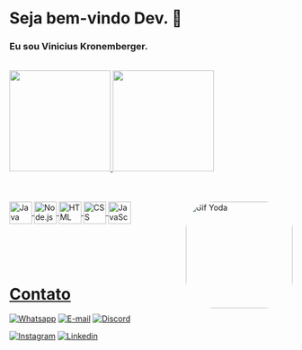 # Seja bem-vindo Dev. 🖖
### Eu sou Vinicius Kronemberger.
<br>

<div>
    <a href= "https://github.com/CasttCK">
    <img height= "180em" src= "https://github-readme-stats.vercel.app/api?username=casttck&show_icons=true&theme=dracula">
    <img height= "180em" src= "https://github-readme-stats.vercel.app/api/top-langs/?username=casttck&layout=compact&theme=dracula">
</div>
<br>
<br>
    
<div><br>
  <img align="center" alt="Java" height="40" width="40" src="https://cdn.jsdelivr.net/gh/devicons/devicon/icons/java/java-original.svg">
  <img align="center" alt="Node.js" height="40" width="40" src="https://cdn.jsdelivr.net/gh/devicons/devicon/icons/nodejs/nodejs-original.svg">
  <img align="center" alt="HTML" height="40" width="40" src="https://cdn.jsdelivr.net/gh/devicons/devicon/icons/html5/html5-original.svg">
  <img align="center" alt="CSS" height="40" width="40" src="https://cdn.jsdelivr.net/gh/devicons/devicon/icons/css3/css3-original.svg">
  <img align="center" alt="JavaScript" height="40" width="40" src="https://cdn.jsdelivr.net/gh/devicons/devicon/icons/javascript/javascript-original.svg">
  <img align="right" alt="Gif Yoda" height="190" style="border-radius:50px;" src="https://c.tenor.com/W32JBtWNIiUAAAAd/baby-yoda-drink.gif">
</div>
<br>
<br>
<br>
<br>
 
<h1>Contato</h1>

[![Whatsapp](https://img.shields.io/badge/WhatsApp-25D366?style=for-the-badge&logo=whatsapp&logoColor=white)](https://files.fm/thumb_show.php?i=4eyqxskcu)
[![E-mail](https://img.shields.io/badge/Gmail-D14836?style=for-the-badge&logo=gmail&logoColor=white)](https://files.fm/f/qy3f2maum)
[![Discord](https://img.shields.io/badge/Discord-7289DA?style=for-the-badge&logo=discord&logoColor=white)](https://files.fm/f/2judrjwnt)
<br>
    
[![Instagram](https://img.shields.io/badge/Instagram-E4405F?style=for-the-badge&logo=instagram&logoColor=white)](https://www.instagram.com/vinikronemberger/)
[![Linkedin](https://img.shields.io/badge/LinkedIn-0077B5?style=for-the-badge&logo=linkedin&logoColor=white)](https://www.linkedin.com/in/vinícius-c-kronemberger-335170209/)
